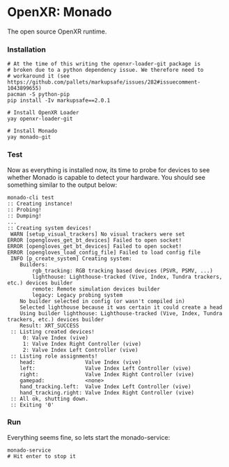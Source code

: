 # OpenXR: Monado

The open source OpenXR runtime.

### Installation

```shell
# At the time of this writing the openxr-loader-git package is
# broken due to a python dependency issue. We therefore need to
# workaround it (see https://github.com/pallets/markupsafe/issues/282#issuecomment-1043899655)
pacman -S python-pip
pip install -Iv markupsafe==2.0.1

# Install OpenXR Loader
yay openxr-loader-git

# Install Monado
yay monado-git
```

### Test

Now as everything is installed now, its time to probe for devices to see whether Monado is capable to detect your hardware. You should see something similar to the output below:

```shell
monado-cli test
:: Creating instance!
:: Probing!
:: Dumping!
...
:: Creating system devices!
 WARN [setup_visual_trackers] No visual trackers were set
ERROR [opengloves_get_bt_devices] Failed to open socket!
ERROR [opengloves_get_bt_devices] Failed to open socket!
ERROR [opengloves_load_config_file] Failed to load config file
 INFO [p_create_system] Creating system:
	Builders:
		rgb_tracking: RGB tracking based devices (PSVR, PSMV, ...)
		lighthouse: Lighthouse-tracked (Vive, Index, Tundra trackers, etc.) devices builder
		remote: Remote simulation devices builder
		legacy: Legacy probing system
	No builder selected in config (or wasn't compiled in)
	Selected lighthouse because it was certain it could create a head
	Using builder lighthouse: Lighthouse-tracked (Vive, Index, Tundra trackers, etc.) devices builder
	Result: XRT_SUCCESS
 :: Listing created devices!
	 0: Valve Index (vive)
	 1: Valve Index Right Controller (vive)
	 2: Valve Index Left Controller (vive)
 :: Listing role assignments!
	head:                Valve Index (vive)
	left:                Valve Index Left Controller (vive)
	right:               Valve Index Right Controller (vive)
	gamepad:             <none>
	hand_tracking.left:  Valve Index Left Controller (vive)
	hand_tracking.right: Valve Index Right Controller (vive)
 :: All ok, shutting down.
 :: Exiting '0'
```

### Run

Everything seems fine, so lets start the monado-service:

```shell
monado-service
# Hit enter to stop it
```